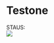 # Testone

STAUS:<br>
<img src="https://github.com/fireflysua/Testone/actions/workflows/my_testing/badge.svg?branch-master"><br>


